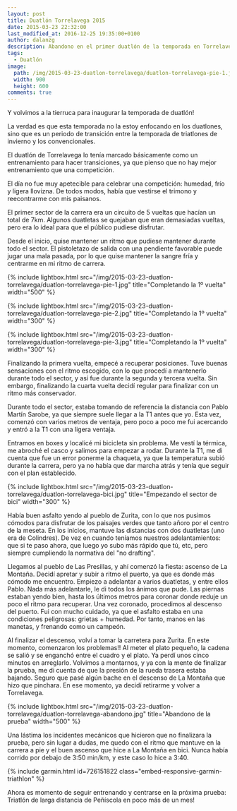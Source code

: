 ```yaml
---
layout: post
title: Duatlón Torrelavega 2015
date: 2015-03-23 22:32:00
last_modified_at: 2016-12-25 19:35:00+0100
author: dalanzg
description: Abandono en el primer duatlón de la temporada en Torrelavega debido a problemas mecánicos y posteriormente un pinchazo en la rueda trasera.
tags:
  - Duatlón
image:
  path: /img/2015-03-23-duatlon-torrelavega/duatlon-torrelavega-pie-1.jpg
  width: 900
  height: 600
comments: true
---
```


Y volvimos a la tierruca para inaugurar la temporada de duatlón!

La verdad es que esta temporada no la estoy enfocando en los duatlones, sino que es un periodo de transición entre la temporada de triatlones de invierno y los convencionales.

El duatlón de Torrelavega lo tenía marcado básicamente como un entrenamiento para hacer transiciones, ya que pienso que no hay mejor entrenamiento que una competición.

El día no fue muy apetecible para celebrar una competición: humedad, frío y ligera llovizna. De todos modos, había que vestirse el trimono y reecontrarme con mis paisanos.

El primer sector de la carrera era un circuito de 5 vueltas que hacían un total de 7km. Algunos duatletas se quejaban que eran demasiadas vueltas, pero era lo ideal para que el público pudiese disfrutar.

Desde el inicio, quise mantener un ritmo que pudiese mantener durante todo el sector. El pistoletazo de salida con una pendiente favorable puede jugar una mala pasada, por lo que quise mantener la sangre fría y centrarme en mi ritmo de carrera.

{% include lightbox.html src="/img/2015-03-23-duatlon-torrelavega/duatlon-torrelavega-pie-1.jpg" title="Completando la 1º vuelta" width="500" %}

{% include lightbox.html src="/img/2015-03-23-duatlon-torrelavega/duatlon-torrelavega-pie-2.jpg" title="Completando la 1º vuelta" width="300" %}

{% include lightbox.html src="/img/2015-03-23-duatlon-torrelavega/duatlon-torrelavega-pie-3.jpg" title="Completando la 1º vuelta" width="300" %}

Finalizando la primera vuelta, empecé a recuperar posiciones. Tuve buenas sensaciones con el ritmo escogido, con lo que procedí a mantenerlo durante todo el sector, y así fue durante la segunda y tercera vuelta. Sin embargo, finalizando la cuarta vuelta decidí regular para finalizar con un ritmo más conservador.

Durante todo el sector, estaba tomando de referencia la distancia con Pablo Martín Sarobe, ya que siempre suele llegar a la T1 antes que yo. Esta vez, comenzó con varios metros de ventaja, pero poco a poco me fui acercando y entró a la T1 con una ligera ventaja.

Entramos en boxes y localicé mi bicicleta sin problema. Me vestí la térmica, me abroché el casco y salimos para empezar a rodar. Durante la T1, me di cuenta que fue un error ponerme la chaqueta, ya que la temperatura subió durante la carrera, pero ya no había que dar marcha atrás y tenía que seguir con el plan establecido.

{% include lightbox.html src="/img/2015-03-23-duatlon-torrelavega/duatlon-torrelavega-bici.jpg" title="Empezando el sector de bici" width="300" %}

Había buen asfalto yendo al pueblo de Zurita, con lo que nos pusimos cómodos para disfrutar de los paisajes verdes que tanto añoro por el centro de la meseta. En los inicios, mantuve las distancias con dos duatletas (uno era de Colindres). De vez en cuando teníamos nuestros adelantamientos: que si te paso ahora, que luego yo subo más rápido que tú, etc, pero siempre cumpliendo la normativa del "no drafting".

Llegamos al pueblo de Las Presillas, y ahí comenzó la fiesta: ascenso de La Montaña. Decidí apretar y subir a ritmo el puerto, ya que es donde más cómodo me encuentro. Empiezo a adelantar a varios duatletas, y entre ellos Pablo. Nada más adelantarle, le di todos los ánimos que pude. Las piernas estaban yendo bien, hasta los últimos metros para coronar donde reduje un poco el ritmo para recuperar. Una vez coronado, procedimos al descenso del puerto. Fui con mucho cuidado, ya que el asfalto estaba en una condiciones peligrosas: grietas + humedad. Por tanto, manos en las manetas, y frenando como un campeón.

Al finalizar el descenso, volví a tomar la carretera para Zurita. En este momento, comenzaron los problemas!! Al meter el plato pequeño, la cadena se salió y se enganchó entre el cuadro y el plato. Ya perdí unos cinco minutos en arreglarlo. Volvimos a montarnos, y ya con la mente de finalizar la prueba, me di cuenta de que la presión de la rueda trasera estaba bajando. Seguro que pasé algún bache en el descenso de La Montaña que hizo que pinchara. En ese momento, ya decidí retirarme y volver a Torrelavega.

{% include lightbox.html src="/img/2015-03-23-duatlon-torrelavega/duatlon-torrelavega-abandono.jpg" title="Abandono de la prueba" width="500" %}

Una lástima los incidentes mecánicos que hicieron que no finalizara la prueba, pero sin lugar a dudas, me quedo con el ritmo que mantuve en la carrera a pie y el buen ascenso que hice a La Montaña en bici. Nunca había corrido por debajo de 3:50 min/km, y este caso lo hice a 3:40.

{% include garmin.html id=726151822 class="embed-responsive-garmin-triathlon" %}

Ahora es momento de seguir entrenando y centrarse en la próxima prueba: Triatlón de larga distancia de Peñíscola en poco más de un mes!
